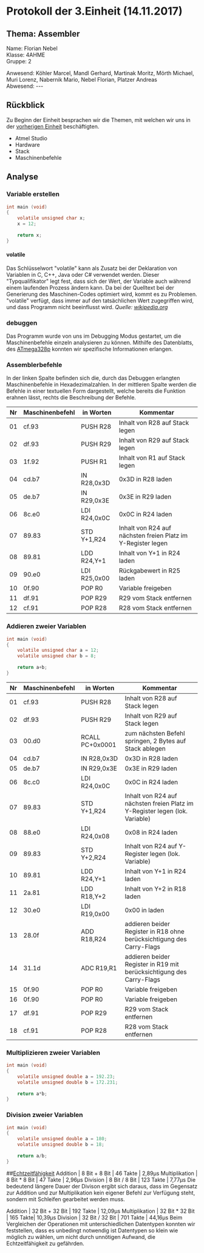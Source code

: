 # Protokoll der 3.Einheit (14.11.2017)

## Thema: Assembler

Name:     Florian Nebel  
Klasse:   4AHME  
Gruppe:   2  

Anwesend: Köhler Marcel, Mandl Gerhard, Martinak Moritz, Mörth Michael, Muri Lorenz, Nabernik Mario, Nebel Florian, Platzer Andreas  
Abwesend: ---

## Rückblick

Zu Beginn der Einheit besprachen wir die Themen, mit welchen wir uns in der [vorherigen Einheit](https://github.com/HTLMechatronics/m14-la1-sx/blob/nebflm14/nebflm14/Protokoll2.md) beschäftigten.
* Atmel Studio
* Hardware
* Stack
* Maschinenbefehle

## Analyse
### Variable erstellen
```c
int main (void)
{
	volatile unsigned char x;
	x = 12;
	
	return x;
}
```

#### volatile
Das Schlüsselwort "volatile" kann als Zusatz bei der Deklaration von Variablen in C, C++, Java oder C# verwendet werden. Dieser "Typqualifikator" legt fest, dass sich der Wert, der Variable auch während einem laufenden Prozess ändern kann. Da bei der Quelltext bei der Generierung des Maschinen-Codes optimiert wird, kommt es zu Problemen. "volatile" verfügt, dass immer auf den tatsächlichen Wert zugegriffen wird, und dass Programm nicht beeinflusst wird.
*Quelle: [wikipedia.org](https://de.wikipedia.org/wiki/Volatile_(Informatik))*

### debuggen
Das Programm wurde von uns im Debugging Modus gestartet, um die Maschinenbefehle einzeln analysieren zu können. Mithilfe des Datenblatts, des [ATmega328p](http://www.atmel.com/Images/Atmel-42735-8-bit-AVR-Microcontroller-ATmega328-328P_Datasheet.pdf) konnten wir spezifische Informationen erlangen.

### Assemblerbefehle
In der linken Spalte befinden sich die, durch das Debuggen erlangten Maschinenbefehle in Hexadezimalzahlen. In der mittleren Spalte werden die Befehle in einer textuellen Form dargestellt, welche bereits die Funktion erahnen lässt, rechts die Beschreibung der Befehle.  

| Nr | Maschinenbefehl | in Worten | Kommentar |
| -- | --------------- | --------- | --------- |
| 01 | cf.93 | PUSH R28 | Inhalt von R28 auf Stack legen |
| 02 | df.93 | PUSH R29 | Inhalt von R29 auf Stack legen |
| 03 | 1f.92 | PUSH R1 | Inhalt von R1 auf Stack legen |
| 04 | cd.b7 | IN R28,0x3D | 0x3D in R28 laden |
| 05 | de.b7 | IN R29,0x3E | 0x3E in R29 laden |
| 06 | 8c.e0 | LDI R24,0x0C | 0x0C in R24 laden |
| 07 | 89.83 | STD Y+1,R24 | Inhalt von R24 auf nächsten freien Platz im Y-Register legen |
| 08 | 89.81 | LDD R24,Y+1 | Inhalt von Y+1 in R24 laden |
| 09 | 90.e0 | LDI R25,0x00 | Rückgabewert in R25 laden |
| 10 | 0f.90 | POP R0 | Variable freigeben |
| 11 | df.91 | POP R29 | R29 vom Stack entfernen |
| 12 | cf.91 | POP R28 | R28 vom Stack entfernen |

### Addieren zweier Variablen
```c
int main (void)
{
	volatile unsigned char a = 12;
	volatile unsigned char b = 8;
	
	return a+b;
}
```
  
| Nr | Maschinenbefehl | in Worten | Kommentar |
| -- | --------------- | --------- | --------- |
01 | cf.93 | PUSH R28 | Inhalt von R28 auf Stack legen
02 | df.93 | PUSH R29 | Inhalt von R29 auf Stack legen
03 | 00.d0 | RCALL PC+0x0001 | zum nächsten Befehl springen, 2 Bytes auf Stack ablegen
04 | cd.b7 | IN R28,0x3D | 0x3D in R28 laden
05 | de.b7 | IN R29,0x3E | 0x3E in R29 laden
06 | 8c.c0 | LDI R24,0x0C | 0x0C in R24 laden
07 | 89.83 | STD Y+1,R24 | Inhalt von R24 auf nächsten freien Platz im Y-Register legen (lok. Variable)
08 | 88.e0 | LDI R24,0x08 | 0x08 in R24 laden
09 | 89.83 | STD Y+2,R24 | Inhalt von R24 auf Y-Register legen (lok. Variable)
10 | 89.81 | LDD R24,Y+1 | Inhalt von Y+1 in R24 laden
11 | 2a.81 | LDD R18,Y+2 | Inhalt von Y+2 in R18 laden
12 | 30.e0 | LDI R19,0x00 | 0x00 in laden
13 | 28.0f | ADD R18,R24 | addieren beider Register in R18 ohne berücksichtigung des Carry-Flags
14 | 31.1d | ADC R19,R1 | addieren beider Register in R19 mit berücksichtigung des Carry-Flags
15 | 0f.90 | POP R0 | Variable freigeben
16 | 0f.90 | POP R0 | Variable freigeben
17 | df.91 | POP R29 | R29 vom Stack entfernen
18 | cf.91 | POP R28 | R28 vom Stack entfernen


### Multiplizieren zweier Variablen
```c
int main (void)
{
	volatile unsigned double a = 192.23;
	volatile unsigned double b = 172.231;
	
	return a*b;
}
```
### Division zweier Variablen
```c
int main (void)
{
	volatile unsigned double a = 180;
	volatile unsigned double b = 18;
	
	return a/b;
}
```

##[Echtzeitfähigkeit](https://de.wikipedia.org/wiki/Echtzeitsystem)
Addition | 8 Bit + 8 Bit | 46 Takte | 2,89µs
Multiplikation | 8 Bit * 8 Bit | 47 Takte | 2,96µs
Division | 8 Bit / 8 Bit | 123 Takte | 7,77µs
Die bedeutend längere Dauer der Divison ergibt sich daraus, dass im Gegensatz zur Addition und zur Multiplikation kein eigener Befehl zur Verfügung steht, sondern mit Schleifen gearbeitet werden muss.

Addition | 32 Bit + 32 Bit | 192 Takte | 12,09µs
Multiplikation | 32 Bit * 32 Bit | 165 Takte| 10,39µs
Division | 32 Bit / 32 Bit | 701 Takte | 44,16µs
Beim Vergleichen der Operationen mit unterschiedlichen Datentypen konnten wir feststellen, dass es unbedingt notwendig ist Datentypen so klein wie möglich zu wählen, um nicht durch unnötigen Aufwand, die Echtzeitfähigkeit zu gefährden.

